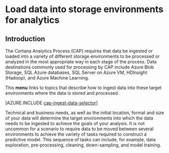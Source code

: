 <properties 
	pageTitle="Load data into storage environments for analytics | Microsoft Azure" 
	description="Move Data to and from Azure Blob Storage" 
	services="machine-learning,storage" 
	documentationCenter="" 
	authors="bradsev" 
	manager="paulettm" 
	editor="cgronlun" />

<tags 
	ms.service="machine-learning" 
	ms.workload="data-services" 
	ms.tgt_pltfrm="na" 
	ms.devlang="na" 
	ms.topic="article" 
	ms.date="10/19/2015" 
	ms.author="bradsev" />

# Load data into storage environments for analytics

## Introduction

The Cortana Analytics Process (CAP) requires that data be  ingested or loaded into a variety of different  storage environments to be processed or analyzed in the most appropriate way in each stage of the process. Data destinations commonly used for processing by CAP include Azure Blob Storage, SQL Azure databases, SQL Server on Azure VM, HDInsight (Hadoop), and Azure Machine Learning. 

This **menu** links to topics that describe how to ingest data into these target environments where the data is stored and processed.

[AZURE.INCLUDE [cap-ingest-data-selector](../../includes/cap-ingest-data-selector.md)]

Technical and business needs, as well as the initial location, format and size of your data will determine the target environments into which the data needs to be ingested to achieve the goals of your analysis. It is not uncommon for a scenario to require data to be moved between several environments to achieve the variety of tasks required to construct a predictive model. This sequence of tasks can include, for example, data exploration, pre-processing, cleaning, down-sampling, and model training.
